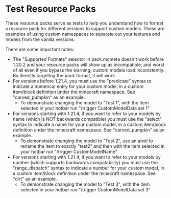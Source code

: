 # Test Resource Packs

These resource packs serve as tests to help you understand how to format a resource pack for different versions to support custom models.  These are examples of using custom namespaces to separate out your textures and models from the vanilla versions.

There are some important notes:

- The "Supported Formats" selector in pack.mcmeta doesn't work before 1.20.2 and your resource packs will show up as incompatible, and worst of all even if you bypass the warning, custom models load inconistently.  By directly targeting the pack format, it will work.
- For versions before 1.21.4, you must use the "predicate" syntax to indicate a numerical entry for your custom model, in a custom item/block definition under the minecraft namespace.  See "carved_pumpkin" as an example.
    - To demonstrate changing the model to "Test 1", with the item selected in your hotbar run "/trigger CustomModelData set 1"
- For versions starting with 1.21.4, if you want to refer to your models by name (which is NOT backwards compatible) you must use the "select" syntax to indicate a name for your custom model, in a custom item/block definition under the minecraft namespace.  See "carved_pumpkin" as an example.
    - To demonstrate changing the model to "Test 2", use an anvil to rename the item to exactly "test2" and then with the item selected in your hotbar run "/trigger CustomModelName"
- For versions starting with 1.21.4, if you want to refer to your models by number (which supports backwards compatability) you must use the "range_dispatch" syntax to indicate a number for your custom model, in a custom item/block definition under the minecraft namespace.  See "dirt" as an example.
    - To demonstrate changing the model to "Test 3", with the item selected in your hotbar run "/trigger CustomModelData set 3"
